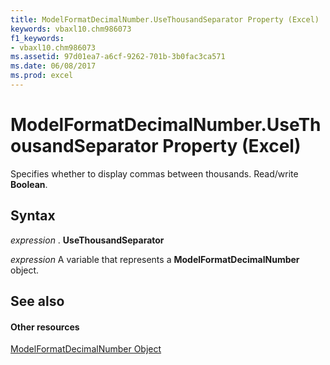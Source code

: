 ```yaml
---
title: ModelFormatDecimalNumber.UseThousandSeparator Property (Excel)
keywords: vbaxl10.chm986073
f1_keywords:
- vbaxl10.chm986073
ms.assetid: 97d01ea7-a6cf-9262-701b-3b0fac3ca571
ms.date: 06/08/2017
ms.prod: excel
---
```



# ModelFormatDecimalNumber.UseThousandSeparator Property (Excel)

Specifies whether to display commas between thousands. Read/write  **Boolean**.


## Syntax

 _expression_ . **UseThousandSeparator**

 _expression_ A variable that represents a **ModelFormatDecimalNumber** object.


## See also


#### Other resources


[ModelFormatDecimalNumber Object](Excel.modelformatdecimalnumber.md)


